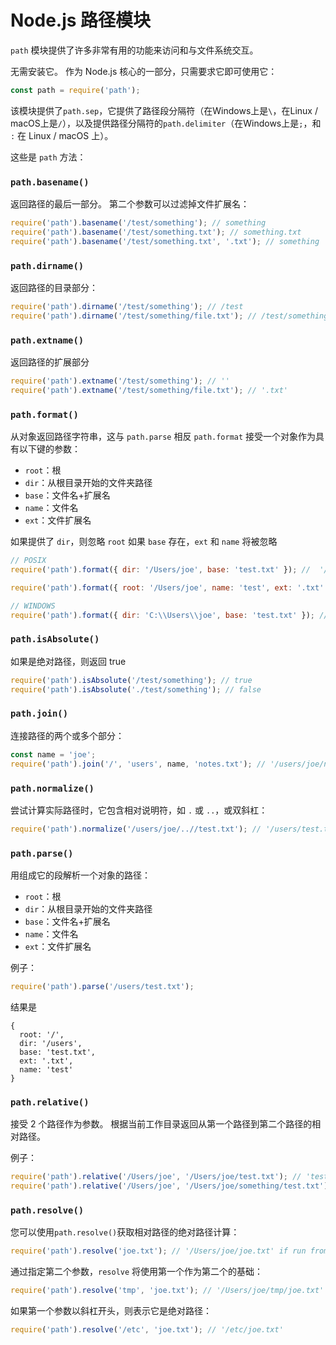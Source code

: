 # Node.js 路径模块
`path` 模块提供了许多非常有用的功能来访问和与文件系统交互。

无需安装它。 作为 Node.js 核心的一部分，只需要求它即可使用它：

```js
const path = require('path');
```

该模块提供了`path.sep`，它提供了路径段分隔符（在Windows上是`\`，在Linux / macOS上是`/`），以及提供路径分隔符的`path.delimiter`（在Windows上是`;`，和 `:` 在 Linux / macOS 上）。

这些是 `path` 方法：

### `path.basename()`

返回路径的最后一部分。 第二个参数可以过滤掉文件扩展名：

```js
require('path').basename('/test/something'); // something
require('path').basename('/test/something.txt'); // something.txt
require('path').basename('/test/something.txt', '.txt'); // something
```

### `path.dirname()`

返回路径的目录部分：

```js
require('path').dirname('/test/something'); // /test
require('path').dirname('/test/something/file.txt'); // /test/something
```

### `path.extname()`

返回路径的扩展部分

```js
require('path').extname('/test/something'); // ''
require('path').extname('/test/something/file.txt'); // '.txt'
```

### `path.format()`

从对象返回路径字符串，这与 `path.parse` 相反
`path.format` 接受一个对象作为具有以下键的参数：

- `root`：根
- `dir`：从根目录开始的文件夹路径
- `base`：文件名+扩展名
- `name`：文件名
- `ext`：文件扩展名

如果提供了 `dir`，则忽略 `root`
如果 `base` 存在，`ext` 和 `name` 将被忽略

```js
// POSIX
require('path').format({ dir: '/Users/joe', base: 'test.txt' }); //  '/Users/joe/test.txt'

require('path').format({ root: '/Users/joe', name: 'test', ext: '.txt' }); //  '/Users/joe/test.txt'

// WINDOWS
require('path').format({ dir: 'C:\\Users\\joe', base: 'test.txt' }); //  'C:\\Users\\joe\\test.txt'
```

### `path.isAbsolute()`

如果是绝对路径，则返回 true

```js
require('path').isAbsolute('/test/something'); // true
require('path').isAbsolute('./test/something'); // false
```

### `path.join()`

连接路径的两个或多个部分：

```js
const name = 'joe';
require('path').join('/', 'users', name, 'notes.txt'); // '/users/joe/notes.txt'
```

### `path.normalize()`

尝试计算实际路径时，它包含相对说明符，如 `.` 或 `..`，或双斜杠：

```js
require('path').normalize('/users/joe/..//test.txt'); // '/users/test.txt'
```

### `path.parse()`

用组成它的段解析一个对象的路径：

- `root`：根
- `dir`：从根目录开始的文件夹路径
- `base`：文件名+扩展名
- `name`：文件名
- `ext`：文件扩展名

例子：

```js
require('path').parse('/users/test.txt');
```

结果是

```console
{
  root: '/',
  dir: '/users',
  base: 'test.txt',
  ext: '.txt',
  name: 'test'
}
```

### `path.relative()`

接受 2 个路径作为参数。 根据当前工作目录返回从第一个路径到第二个路径的相对路径。

例子：

```js
require('path').relative('/Users/joe', '/Users/joe/test.txt'); // 'test.txt'
require('path').relative('/Users/joe', '/Users/joe/something/test.txt'); // 'something/test.txt'
```

### `path.resolve()`

您可以使用`path.resolve()`获取相对路径的绝对路径计算：

```js
require('path').resolve('joe.txt'); // '/Users/joe/joe.txt' if run from my home folder
```

通过指定第二个参数，`resolve` 将使用第一个作为第二个的基础：

```js
require('path').resolve('tmp', 'joe.txt'); // '/Users/joe/tmp/joe.txt' if run from my home folder
```

如果第一个参数以斜杠开头，则表示它是绝对路径：

```js
require('path').resolve('/etc', 'joe.txt'); // '/etc/joe.txt'
```

